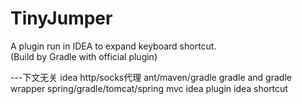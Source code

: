# TinyJumper
A plugin run in IDEA to expand keyboard shortcut.   
(Build by Gradle with official plugin)

---下文无关
idea http/socks代理
ant/maven/gradle 
gradle and gradle wrapper
spring/gradle/tomcat/spring mvc
idea plugin
idea shortcut
